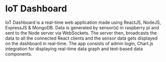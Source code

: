 # IoT Dashboard
IoT Dashboard is a real-time web application made using ReactJS, NodeJS, ExpressJS & MongoDB.
Data is generated by sensor(s) in raspberry pi and sent to the Node server via WebSockets. The server then, broadcasts the
data to all the connected React clients and the sensor data gets displayed on the dashboard in real-time. The app consists
of admin login, Chart.js integration for displaying real-time data graph and text-based data components.
